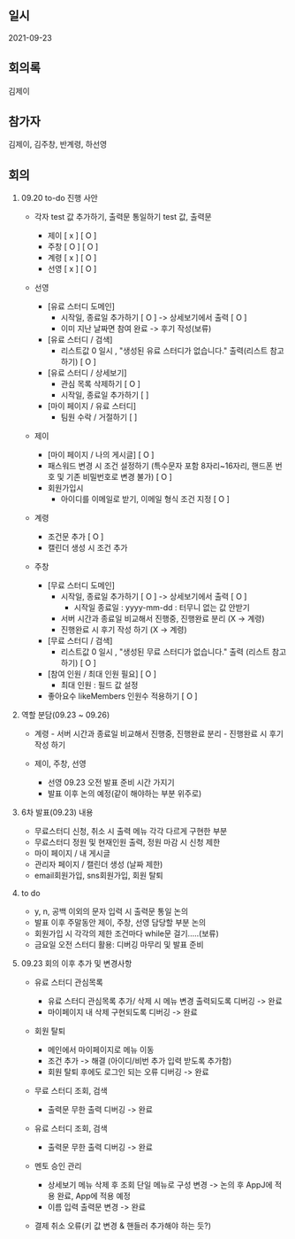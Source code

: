 ## 일시

2021-09-23

## 회의록

김제이

## 참가자

김제이, 김주창, 반계령, 하선영

## 회의

1. 09.20 to-do 진행 사안

   - 각자 test 값 추가하기, 출력문 통일하기
         test 값,   출력문
      - 제이 [ x ]   [ O ]
      - 주창 [ O ]   [ O ]
      - 계령 [ x ]   [ O ]
      - 선영 [ x ]   [ O ]

   - 선영
      - [유료 스터디 도메인]
         - 시작일, 종료일 추가하기 [ O ] -> 상세보기에서 출력 [ O ]
         -  이미 지난 날짜면 참여 완료 -> 후기 작성(보류)
      - [유료 스터디 / 검색]
         - 리스트값 0 일시 , "생성된 유료 스터디가 없습니다." 출력(리스트 참고하기) [ O ]
      - [유료 스터디 / 상세보기]
         - 관심 목록 삭제하기 [ O ]
         - 시작일, 종료일 추가하기 [  ]
      - [마이 페이지 / 유료 스터디]
         - 팀원 수락 / 거절하기  [  ]

   - 제이 
      - [마이 페이지 / 나의 게시글] [ O ]
      - 패스워드 변경 시 조건 설정하기 
      (특수문자 포함 8자리~16자리, 
      핸드폰 번호 및 기존 비밀번호로 변경 불가) [ O ]
      - 회원가입시
         - 아이디를 이메일로 받기, 이메일 형식 조건 지정 [ O ]

   - 계령
      - 조건문 추가 [ O ]  
      - 캘린더 생성 시 조건 추가

   - 주창
      - [무료 스터디 도메인]
         - 시작일, 종료일 추가하기 [ O ] -> 상세보기에서 출력 [ O ]
            - 시작일 종료일 : yyyy-mm-dd
                        : 터무니 없는 값 안받기 
         - 서버 시간과 종료일 비교해서 진행중, 진행완료 분리 (X -> 계령)
         - 진행완료 시 후기 작성 하기 (X -> 계령)
      - [무료 스터디 / 검색]
         - 리스트값 0 일시 , "생성된 무료 스터디가 없습니다." 출력 (리스트 참고하기) [ O ]
      - [참여 인원 / 최대 인원 필요] [ O ]
         - 최대 인원 : 필드 값 설정 
      - 좋아요수 likeMembers 인원수 적용하기 [ O ]

2. 역할 분담(09.23 ~ 09.26)

   - 계령 
         - 서버 시간과 종료일 비교해서 진행중, 진행완료 분리 
         - 진행완료 시 후기 작성 하기 

   - 제이, 주창, 선영
      - 선영 09.23 오전 발표 준비 시간 가지기
      - 발표 이후 논의 예정(같이 해야하는 부분 위주로)

3. 6차 발표(09.23) 내용

   - 무료스터디 신청, 취소 시 출력 메뉴 각각 다르게 구현한 부분
   - 무료스터디 정원 및 현재인원 출력, 정원 마감 시 신청 제한 
   - 마이 페이지 / 내 게시글
   - 관리자 페이지 / 캘린더 생성 (날짜 제한)
   - email회원가입, sns회원가입, 회원 탈퇴

4. to do

   - y, n, 공백 이외의 문자 입력 시 출력문 통일 논의
   - 발표 이후 주말동안 제이, 주창, 선영 담당할 부분 논의
   - 회원가입 시 각각의 제한 조건마다 while문 걸기.....(보류)
   - 금요일 오전 스터디 활용: 디버깅 마무리 및 발표 준비

5. 09.23 회의 이후 추가 및 변경사항

   - 유료 스터디 관심목록 
      - 유료 스터디 관심목록 추가/ 삭제 시 메뉴 변경 출력되도록 디버깅 -> 완료
      - 마이페이지 내 삭제 구현되도록 디버깅 -> 완료

   - 회원 탈퇴
      - 메인에서 마이페이지로 메뉴 이동
      - 조건 추가 -> 해결 (아이디/비번 추가 입력 받도록 추가함)
      - 회원 탈퇴 후에도 로그인 되는 오류 디버깅 -> 완료

   - 무료 스터디 조회, 검색 
      - 출력문 무한 출력 디버깅 -> 완료

   - 유료 스터디 조회, 검색
      - 출력문 무한 출력 디버깅 -> 완료

   - 멘토 승인 관리 
      - 상세보기 메뉴 삭제 후 조회 단일 메뉴로 구성 변경 -> 논의 후 AppJ에 적용 완료, App에 적용 예정
      - 이름 입력 출력문 변경 -> 완료

   - 결제 취소 오류(키 값 변경 & 핸들러 추가해야 하는 듯?)